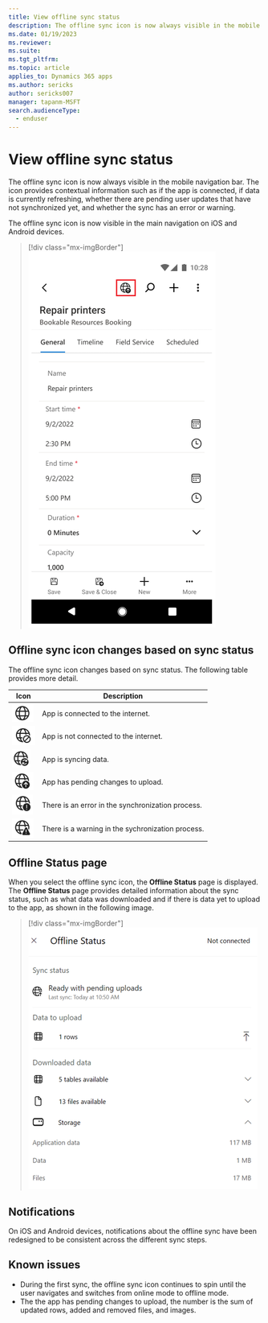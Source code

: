 ```yaml
---
title: View offline sync status
description: The offline sync icon is now always visible in the mobile navigation bar. The icon provides contextual information such as if the app is connected, if data is currently refreshing, whether there are pending user updates that have not synchronized yet, and whether the sync has an error or warning.
ms.date: 01/19/2023
ms.reviewer: 
ms.suite: 
ms.tgt_pltfrm: 
ms.topic: article
applies_to: Dynamics 365 apps
ms.author: sericks
author: sericks007
manager: tapanm-MSFT
search.audienceType: 
  - enduser
---
```


# View offline sync status

The offline sync icon is now always visible in the mobile navigation bar. The icon provides contextual information such as if the app is connected, if data is currently refreshing, whether there are pending user updates that have not synchronized yet, and whether the sync has an error or warning.

The offline sync icon is now visible in the main navigation on iOS and Android devices.

> [!div class="mx-imgBorder"]
> ![The offline sync icon is visible in the main navigation bar.](media/offline-sync-icon-small.png)

## Offline sync icon changes based on sync status
The offline sync icon changes based on sync status.  The following table provides more detail.

| Icon | Description|
|------|--------------|
| ![Icon showing that the app is connected to the internet.](media/connected.png "Icon showing that the app is connected to the internet.")| App is connected to the internet.|
| ![Icon showing that the app is not connected to the internet.](media/not-connected.png "Icon showing that the app is not connected to the internet.") |App is not connected to the internet.|
| ![Icon showing that the app is syncing data.](media/synching.png "Icon showing that the app is syncing data.") |App is syncing data.|
| ![Icon showing that the app has pending changes to upload.](media/upload-pending-changes.png "Icon showing that the app has pending changes to upload.") |App has pending changes to upload.|
| ![Icon showing that there is an error in the synchronization process.](media/error.png "Icon showing that there is an error in the synchronization process.") |There is an error in the synchronization process.|
| ![Icon showing that there is a warning in the synchronization process.](media/warning.png "Icon showing that there is a warning in the synchronization process.") |There is a warning in the sychronization process.|

## Offline Status page
When you select the offline sync icon, the **Offline Status** page is displayed. The **Offline Status** page provides detailed information about the sync status, such as what data was downloaded and if there is data yet to upload to the app, as shown in the following image.

> [!div class="mx-imgBorder"]
> ![When you select the offline sync icon, the **Offline Status** page is displayed.](media/OfflineStatusPage-NotConnected.png)

## Notifications
On iOS and Android devices, notifications about the offline sync have been redesigned to be consistent across the different sync steps.    

## Known issues

- During the first sync, the offline sync icon continues to spin until the user navigates and switches from online mode to offline mode. 
- The the app has pending changes to upload, the number is the sum of updated rows, added and removed files, and images.   
